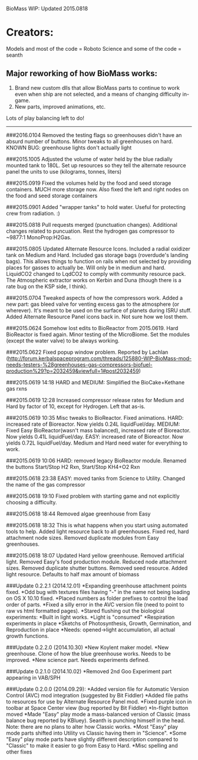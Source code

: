 BioMass WIP: Updated 2015.0818

Creators:
=========

Models and most of the code = Roboto
Science and some of the code = seanth

Major reworking of how BioMass works:
-------------------------------------

1. Brand new custom dlls that allow BioMass parts to continue to work even when ship are not selected, and a means of changing difficulty in-game.
2. New parts, improved animations, etc.

Lots of play balancing left to do!

-------------------------------------
###2016.0104 Removed the testing flags so greenhouses didn't have an absurd number of buttons. Minor tweaks to all greenhouses on hard. KNOWN BUG: greenhouse lights don't actually light

###2015.1005 Adjusted the volume of water held by the blue radially mounted tank to 180L. Set up resources so they tell the alternate resource panel the units to use (kilograms, tonnes, liters)

###2015.0919 Fixed the volumes held by the food and seed storage containers. MUCH more storage now. Also fixed the left and right nodes on the food and seed storage containers

###2015.0901 Added "wrapper tanks" to hold water. Useful for protecting crew from radiation. :)

###2015.0818 Pull requests merged (punctuation changes). Additional changes related to puncuation. Rest the hydrogen gas compressor to ~9877:1 MonoProp:H2Gas.

###2015.0805 Updated Alternate Resource Icons. Included a radial oxidizer tank on Medium and Hard. Included gas storage bags (roverdude's landing bags). This allows things to function on rails when not selected by providing places for gasses to actually be. Will only be in medium and hard. LiquidCO2 changed to LqdCO2 to comply with community resource pack. The Atmospheric extractor works on Kerbin and Duna (though there is a rate bug on the KSP side, I think).

###2015.0704 Tweaked aspects of how the compressors work. Added a new part: gas bleed valve for venting excess gas to the atmosphere (or wherever). It's meant to be used on the surface of planets during ISRU stuff. Added Alternate Resource Panel icons back in. Not sure how we lost them.

###2015.0624 Somehow lost edits to BioReactor from 2015.0619. Hard BioReactor is fixed again. Minor testing of the MicroBiome. Set the modules (except the water valve) to be always working.

###2015.0622 Fixed popup window problem. Reported by Lachlan (http://forum.kerbalspaceprogram.com/threads/125880-WIP-BioMass-mod-needs-testers-%28greenhouses-gas-compressors-biofuel-production%29?p=2032459&viewfull=1#post2032459)

###2015.0619 14:18 HARD and MEDIUM: Simplified the BioCake+Kethane gas rxns

###2015.0619 12:28 Increased compressor release rates for Medium and Hard by factor of 10, except for Hydrogen. Left that as-is.

###2015.0619 10:35 Misc tweaks to BioReactor. Fixed animations. HARD: increased rate of Bioreactor. Now yields 0.24L liquidFuel/day. MEDIUM: Fixed Easy BioReactor(wasn't mass balanced), increased rate of Bioreactor. Now yields 0.41L liquidFuel/day. EASY: increased rate of Bioreactor. Now yields 0.72L liquidFuel/day. Medium and Hard need water for everything to work.

###2015.0619 10:06 HARD: removed legacy BioReactor module. Renamed the buttons Start/Stop H2 Rxn, Start/Stop KH4+O2 Rxn

###2015.0618 23:38 EASY: moved tanks from Science to Utility. Changed the name of the gas compressor

###2015.0618 19:10 Fixed problem with starting game and not explicitly choosing a difficulty. 

###2015.0618 18:44 Removed algae greenhouse from Easy

###2015.0618 18:32 This is what happens when you start using automated tools to help. Added light resource back to all greenhouses. Fixed red, hard attachment node sizes. Removed duplicate modules from Easy greenhouses.

###2015.0618 18:07 Updated Hard yellow greenhouse. Removed artificial light. Removed Easy's food production module. Reduced node attachment sizes. Removed duplicate shutter buttons. Removed seed resource. Added light resource. Defaults to half max amount of biomass

###Update 0.2.2.1 (2014.12.01)
	*Expanding greenhouse attachment points fixed.
	*Odd bug with textures files having "-" in the name not being loading on OS X 10.10 fixed.
	*Placed numbers as folder prefixes to control the load order of parts.
	*Fixed a silly error in the AVC version file (need to point to raw vs html formatted pages).
	*Stared flushing out the biological experiments:
		*Built in light works.
		*Light is "consumed"
		*Respiration experiments in place
		*Sketchs of Photosynthesis, Growth, Germination, and Reproduction in place
		*Needs: opened->light accumulation, all actual growth functions.

###Update 0.2.2.0 (2014.10.30)
    *New Koylent maker model. 
    *New greenhouse. Clone of how the blue greenhouse works. Needs to be improved.
    *New science part. Needs experiments defined.

###Update 0.2.1.0 (2014.10.02)
	*Removed 2nd Goo Experiment part appearing in VAB/SPH

###Update 0.2.0.0 (2014.09.29):
	*Added version file for Automatic Version Control (AVC) mod integration (suggested by Bit Fiddler)
	*Added file paths to resources for use by Alternate Resource Panel mod.
	*Fixed purple icon in toolbar at Space Center view (bug reported by Bit Fiddler)
    *In-flight button moved
	*Made "Easy" play mode a mass-balanced version of Classic (mass balance bug reported by KBluey). Seanth is punching himself in the head. Note: there are no plans to alter how Classic works.
	*Most "Easy" play mode parts shifted into Utility vs Classic having them in "Science".
	*Some "Easy" play mode parts have slightly different description compared to "Classic" to make it easier to go from Easy to Hard.
    *Misc spelling and other fixes

    

